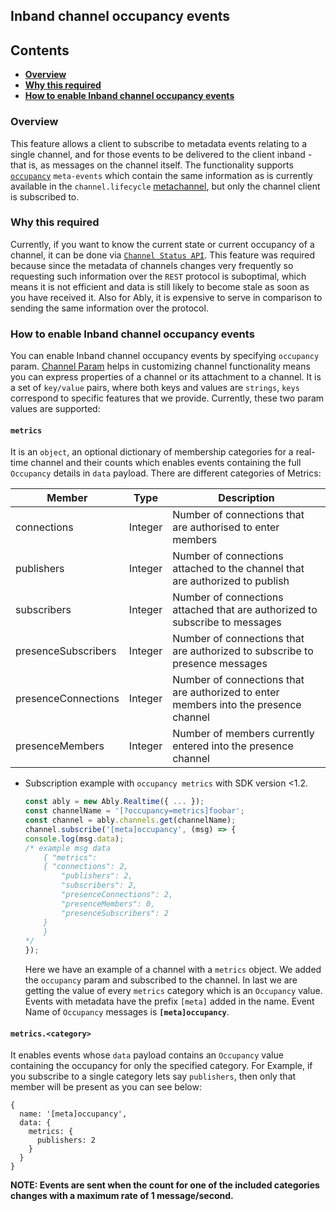 ## Inband channel occupancy events

## Contents

- [**Overview**](#overview)
- [**Why this required**](#why-this-required)
- [**How to enable Inband channel occupancy events**](#how-to-enable-inband-channel-occupancy-events)

### Overview

This feature allows a client to subscribe to metadata events relating to a single channel, and for those events to be delivered to the client inband - that is, as messages on the channel itself. 
The functionality supports [`occupancy`](https://www.ably.io/documentation/realtime/channel-metadata#occupancy) `meta-events` which contain the same information as is currently available in the `channel.lifecycle` [metachannel](https://www.ably.io/documentation/realtime/channel-metadata#metachannels), but only the channel client is subscribed to.

### Why this required

Currently, if you want to know the current state or current occupancy of a channel, it can be done via [`Channel Status API`](https://www.ably.io/documentation/rest/channel-status.). This feature was required because since the metadata of channels changes very frequently so requesting such information over the `REST` protocol is suboptimal, which means it is not efficient and data is still likely to become stale as soon as you have received it. Also for Ably, it is expensive to serve in comparison to sending the same information over the protocol.

### How to enable Inband channel occupancy events

You can enable Inband channel occupancy events by specifying `occupancy` param. [Channel Param](https://www.ably.io/documentation/realtime/channel-params) helps in customizing channel functionality means you can express properties of a channel or its attachment to a channel. It is a set of `key/value` pairs, where both keys and values are `strings`, `keys` correspond to specific features that we provide. Currently, these two param values are supported:

 #### `metrics`
 
 It is an `object`, an optional dictionary of membership categories for a real-time channel and their counts which enables events containing the full `Occupancy` details in `data` payload. There are different categories of Metrics:
 
Member | Type | Description |
|---|---|---|
| connections | Integer | Number of connections that are authorised to enter members | 
| publishers | Integer | Number of connections attached to the channel that are authorized to publish |
| subscribers | Integer | Number of connections attached that are authorized to subscribe to messages |
| presenceSubscribers | Integer | Number of connections that are authorized to subscribe to presence messages |
| presenceConnections | Integer | Number of connections that are authorized to enter members into the presence channel |
| presenceMembers | Integer | Number of members currently entered into the presence channel |

 * Subscription example with `occupancy metrics` with SDK version <1.2.

    ```javascript
    const ably = new Ably.Realtime({ ... });
    const channelName = '[?occupancy=metrics]foobar';
    const channel = ably.channels.get(channelName);
    channel.subscribe('[meta]occupancy', (msg) => {
    console.log(msg.data);
    /* example msg data
        { "metrics":
        { "connections": 2,
            "publishers": 2,
            "subscribers": 2,
            "presenceConnections": 2,
            "presenceMembers": 0,
            "presenceSubscribers": 2
        }
        }
    */
    });
    ````
   Here we have an example of a channel with a `metrics` object. We added the `occupancy` param and subscribed to the channel. In last we are getting the value of every `metrics` category which is an `Occupancy` value. Events with metadata have the prefix `[meta]` added in the name. Event Name of `Occupancy` messages is **`[meta]occupancy`**.


#### `metrics.<category>`
  
  It enables events whose `data` payload contains an `Occupancy` value containing the occupancy for only the specified category. For Example, if you subscribe to a single category lets say `publishers`, then only that member will be present as you can see below:


```
{
  name: '[meta]occupancy',
  data: {
    metrics: {
      publishers: 2
    }
  }
}
```

**NOTE:  Events are sent when the count for one of the included categories changes with a maximum rate of 1 message/second.**
